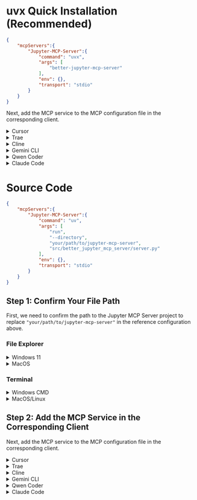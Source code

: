 # uvx Quick Installation (Recommended)

```json
{
    "mcpServers":{
        "Jupyter-MCP-Server":{
            "command": "uvx",
            "args": [
                "better-jupyter-mcp-server"
            ],
            "env": {},
            "transport": "stdio"
        }
    }
}
```

Next, add the MCP service to the MCP configuration file in the corresponding client.

<details>

<summary> Cursor</summary>

In the upper right corner of Cursor, open `Cursor Settings` (⚙ icon), select `Tool & Integrations`, and click `New MCP Server` in `MCP Tools`. This will take you to the `mcp.json` file. An example result is as follows:

```json
{
  "mcpServers": {
    ...(existing MCPs, empty if none)
  }
}
```

Paste the completed JSON file after the existing MCPs. The final reference result is as follows:

```json
{
  "mcpServers": {
    ...(existing MCPs, empty if none),
    "Jupyter-MCP-Server" : {
        ...(the content from above)
    }
  }
}
```

Finally, save and close the `mcp.json` file. Go back and check if an MCP service named `Jupyter-MCP-Server` appears in `MCP Tools`. Wait a moment, and if the yellow light turns green, it means the MCP service has started successfully.

</details>

<details>

<summary> Trae</summary>

Open the AI function management button (⚙ icon) on the side of the application, select `MCP`, click `Import from JSON` under `Manual Add`, and enter the following content:

```json
{
  "mcpServers": {
    "Jupyter-MCP-Server" : {
        ...(the content from above)
    }
  }
}
```

Click confirm, open the corresponding MCP server, and check if the connection is successful.

</details>

<details>

<summary> Cline</summary>

At the bottom of the conversation, open `Manager MCP Servers`, click the settings button (⚙ icon), select `Installed`, and click `Configure MCP Servers`. This will take you to the `cline_mcp_settings.json` file. An example result is as follows:

```json
{
  "mcpServers": {
    ...(existing MCPs, empty if none)
  }
}
```

Add a `,` (comma) after the existing MCPs (if any), and then paste the completed JSON file. The final reference result is as follows:

```json
{
  "mcpServers": {
    ...(existing MCPs, empty if none),
    "Jupyter-MCP-Server" : {
        ...(the content from above)
    }
  }
}
```

Finally, save and close the `cline_mcp_settings.json` file. Go back and check if an MCP service named `Jupyter-MCP-Server` appears. Start it and wait a moment. If it turns green, it means the MCP service has started successfully.

</details>

<details>

<summary> Gemini CLI</summary>

You can also input the following command in the terminal:

```bash
gemini mcp add Jupyter-MCP-Server uvx better-jupyter-mcp-server
```

Or you can also add the following content to the `settings.json` file in the `.gemini` folder of your project:

```json
{
    ...(existing configurations, empty if none),
    "mcpServers":{
        ...(existing MCPs, empty if none),
        "Jupyter-MCP-Server":{
            "command": "uvx",
            "args": [
                "better-jupyter-mcp-server"
            ],
            "env": {}
        }
    }
}
```

</details>

<details>

<summary> Qwen Coder</summary>

You can also input the following command in the terminal:

```bash
qwen mcp add Jupyter-MCP-Server uvx better-jupyter-mcp-server
```

Or you can also add the following content to the `settings.json` file in the `.qwen` folder of your project:

```json
{
    ...(existing configurations, empty if none),
    "mcpServers":{
        ...(existing MCPs, empty if none),
        "Jupyter-MCP-Server":{
            "command": "uvx",
            "args": [
                "better-jupyter-mcp-server"
            ],
            "env": {}
        }
    }
}
```

</details>

<details>

<summary> Claude Code</summary>

You can also input the following command in the terminal:

```bash
claude mcp add Jupyter-MCP-Server uvx better-jupyter-mcp-server
```

</details>

# Source Code

```json
{
    "mcpServers":{
        "Jupyter-MCP-Server":{
            "command": "uv",
            "args": [
                "run",
                "--directory",
                "your/path/to/jupyter-mcp-server",
                "src/better_jupyter_mcp_server/server.py"
            ],
            "env": {},
            "transport": "stdio"
        }
    }
}
```

## Step 1: Confirm Your File Path

First, we need to confirm the path to the Jupyter MCP Server project to replace `"your/path/to/jupyter-mcp-server"` in the reference configuration above.

### File Explorer

<details>
<summary> Windows 11</summary>

In `File Explorer`, find the folder for the Jupyter MCP Server, and press the shortcut `ctrl+shift+C` to copy the file path. A reference path is as follows:

```bash
C:\Users\username\Desktop\MCP\jupyter-mcp-server
```

At this point, you need to replace the `\` in the path with `\\`. The final path will look like this:

```bash
C:\\Users\\username\\Desktop\\MCP\\jupyter-mcp-server
```

Finally, replace the file path in the reference JSON format with the copied path. An example is as follows:

```json
{
    "mcpServers":{
        "Jupyter-MCP-Server":{
            "command": "uv",
            "args": [
                "run",
                "--directory",
                "C:\\Users\\username\\Desktop\\MCP\\jupyter-mcp-server",
                "src/better_jupyter_mcp_server/server.py"
            ],
            "env": {},
            "transport": "stdio"
        }
    }
}
```

</details>

<details>
<summary>MacOS</summary>

In `Finder`, find the folder for the Jupyter MCP Server, and press the shortcut `option+command+c` to copy the file path. A reference path is as follows:

```bash
/Users/username/Documents/mcp/jupyter-mcp-server
```

Finally, replace the file path in the reference JSON format with the copied path. An example is as follows:

```json
{
    "mcpServers":{
        "Jupyter-MCP-Server":{
            "command": "uv",
            "args": [
                "run",
                "--directory",
                "/Users/username/Documents/mcp/jupyter-mcp-server",
                "src/better_jupyter_mcp_server/server.py"
            ],
            "env": {},
            "transport": "stdio"
        }
    }
}
```

</details>

### Terminal

<details>
<summary> Windows CMD</summary>

In the terminal at the corresponding path, enter the following command:

```bash
echo %cd%
```

A reference output path is as follows:

```bash
C:\Users\username\Desktop\MCP\jupyter-mcp-server
```

At this point, you need to replace the `\` in the path with `\\`. The final path will look like this:

```bash
C:\\Users\\username\\Desktop\\MCP\\jupyter-mcp-server
```

Finally, replace the file path in the reference JSON format with the copied path. An example is as follows:

```json
{
    "mcpServers":{
        "Jupyter-MCP-Server":{
            "command": "uv",
            "args": [
                "run",
                "--directory",
                "C:\\Users\\username\\Desktop\\MCP\\jupyter-mcp-server",
                "src/better_jupyter_mcp_server/server.py"
            ],
            "env": {},
            "transport": "stdio"
        }
    }
}
```

</details>

<details>
<summary> MacOS/Linux</summary>

In the terminal at the corresponding path, enter the following command:

```bash
pwd
```

A reference output path is as follows:

```bash
/Users/username/Documents/mcp/jupyter-mcp-server
```

Finally, replace the file path in the reference JSON format with the copied path. An example is as follows:

```json
{
    "mcpServers":{
        "Jupyter-MCP-Server":{
            "command": "uv",
            "args": [
                "better-jupyter-mcp-server"
            ],
            "env": {},
            "transport": "stdio"
        }
    }
}
```

</details>

## Step 2: Add the MCP Service in the Corresponding Client

Next, add the MCP service to the MCP configuration file in the corresponding client.

<details>

<summary> Cursor</summary>

In the upper right corner of Cursor, open `Cursor Settings` (⚙ icon), select `Tool & Integrations`, and click `New MCP Server` in `MCP Tools`. This will take you to the `mcp.json` file. An example result is as follows:

```json
{
  "mcpServers": {
    ...(existing MCPs, empty if none)
  }
}
```

Paste the completed JSON file after the existing MCPs. The final reference result is as follows:

```json
{
  "mcpServers": {
    ...(existing MCPs, empty if none),
    "Jupyter-MCP-Server" : {
        ...(the content from above)
    }
  }
}
```

Finally, save and close the `mcp.json` file. Go back and check if an MCP service named `Jupyter-MCP-Server` appears in `MCP Tools`. Wait a moment, and if the yellow light turns green, it means the MCP service has started successfully.

</details>

<details>

<summary> Trae</summary>

Open the AI function management button (⚙ icon) on the side of the application, select `MCP`, click `Import from JSON` under `Manual Add`, and enter the following content:

```json
{
  "mcpServers": {
    "Jupyter-MCP-Server" : {
        ...(the content from above)
    }
  }
}
```

Click confirm, open the corresponding MCP server, and check if the connection is successful.

</details>

<details>

<summary> Cline</summary>

At the bottom of the conversation, open `Manager MCP Servers`, click the settings button (⚙ icon), select `Installed`, and click `Configure MCP Servers`. This will take you to the `cline_mcp_settings.json` file. An example result is as follows:

```json
{
  "mcpServers": {
    ...(existing MCPs, empty if none)
  }
}
```

Add a `,` (comma) after the existing MCPs (if any), and then paste the completed JSON file. The final reference result is as follows:

```json
{
  "mcpServers": {
    ...(existing MCPs, empty if none),
    "Jupyter-MCP-Server" : {
        ...(the content from above)
    }
  }
}
```

Finally, save and close the `cline_mcp_settings.json` file. Go back and check if an MCP service named `Jupyter-MCP-Server` appears. Start it and wait a moment. If it turns green, it means the MCP service has started successfully.

</details>

<details>

<summary> Gemini CLI</summary>

You can also input the following command in the terminal:

```bash
gemini mcp add Jupyter-MCP-Server uv run --directory your/path/to/jupyter-mcp-server src/better_jupyter_mcp_server/server.py
```

Or you can also add the following content to the `settings.json` file in the `.gemini` folder of your project:

```json
{
    ...(existing configurations, empty if none),
    "mcpServers":{
        ...(existing MCPs, empty if none),
        "Jupyter-MCP-Server":{
            "command": "uv",
            "args": [
                "run",
                "--directory",
                "your/path/to/jupyter-mcp-server",
                "src/better_jupyter_mcp_server/server.py"
            ],
            "env": {}
        }
    }
}
```

</details>

<details>

<summary> Qwen Coder</summary>

You can also input the following command in the terminal:

```bash
qwen mcp add Jupyter-MCP-Server uv run --directory your/path/to/jupyter-mcp-server src/better_jupyter_mcp_server/server.py
```

Or you can also add the following content to the `settings.json` file in the `.qwen` folder of your project:

```json
{
    ...(existing configurations, empty if none),
    "mcpServers":{
        ...(existing MCPs, empty if none),
        "Jupyter-MCP-Server":{
            "command": "uv",
            "args": [
                "run",
                "--directory",
                "your/path/to/jupyter-mcp-server",
                "src/better_jupyter_mcp_server/server.py"
            ],
            "env": {}
        }
    }
}
```

</details>

<details>

<summary> Claude Code</summary>

You can also input the following command in the terminal:

```bash
claude mcp add Jupyter-MCP-Server uv run --directory your/path/to/jupyter-mcp-server src/better_jupyter_mcp_server/server.py
```

</details>
